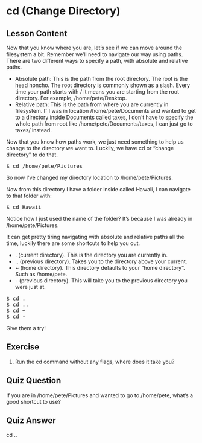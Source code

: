 # cd (Change Directory)

## Lesson Content

Now that you know where you are, let’s see if we can move around the filesystem a bit. Remember we’ll need to navigate our way using paths. There are two different ways to specify a path, with absolute and relative paths. 

<ul>
<li>Absolute path: This is the path from the root directory. The root is the head honcho. The root directory is commonly shown as a slash. Every time your path starts with / it means you are starting from the root directory. For example, /home/pete/Desktop.</li>

<li>Relative path: This is the path from where you are currently in filesystem. If I was in location /home/pete/Documents and wanted to get to a directory inside Documents called taxes, I don’t have to specify the whole path from root like /home/pete/Documents/taxes, I can just go to taxes/ instead.</li>
</ul>

Now that you know how paths work, we just need something to help us change to the directory we want to. Luckily, we have cd or “change directory” to do that. 

<pre>$ cd /home/pete/Pictures</pre> 

So now I've changed my directory location to /home/pete/Pictures.

Now from this directory I have a folder inside called Hawaii, I can navigate to that folder with:

<pre>$ cd Hawaii</pre>

Notice how I just used the name of the folder? It’s because I was already in /home/pete/Pictures.

It can get pretty tiring navigating with absolute and relative paths all the time, luckily there are some shortcuts to help you out. 

<ul>
<li>. (current directory). This is the directory you are currently in. </li>
<li>.. (previous directory). Takes you to the directory above your current.</li>
<li>~ (home directory). This directory defaults to your “home directory”. Such as /home/pete.</li>
<li>- (previous directory). This will take you to the previous directory you were just at.</li>
</ul>

<pre>$ cd .
$ cd ..
$ cd ~
$ cd -
</pre>
Give them a try!

## Exercise

<ol>
<li>Run the cd command without any flags, where does it take you?</li>
</ol>

## Quiz Question

If you are in /home/pete/Pictures and wanted to go to /home/pete, what’s a good shortcut to use?

## Quiz Answer

cd ..

